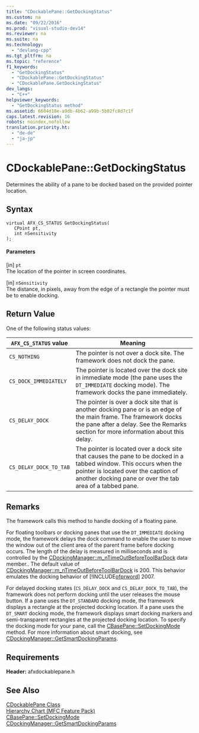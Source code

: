 ```yaml
---
title: "CDockablePane::GetDockingStatus"
ms.custom: na
ms.date: "09/22/2016"
ms.prod: "visual-studio-dev14"
ms.reviewer: na
ms.suite: na
ms.technology: 
  - "devlang-cpp"
ms.tgt_pltfrm: na
ms.topic: "reference"
f1_keywords: 
  - "GetDockingStatus"
  - "CDockablePane::GetDockingStatus"
  - "CDockablePane.GetDockingStatus"
dev_langs: 
  - "C++"
helpviewer_keywords: 
  - "GetDockingStatus method"
ms.assetid: 6604d18e-a9db-4b62-a99b-5b82fc8d7c1f
caps.latest.revision: 16
robots: noindex,nofollow
translation.priority.ht: 
  - "de-de"
  - "ja-jp"
---
```

# CDockablePane::GetDockingStatus
Determines the ability of a pane to be docked based on the provided pointer location.  
  
## Syntax  
  
```  
virtual AFX_CS_STATUS GetDockingStatus(  
   CPoint pt,  
   int nSensitivity  
);  
```  
  
#### Parameters  
 [in] `pt`  
 The location of the pointer in screen coordinates.  
  
 [in] `nSensitivity`  
 The distance, in pixels, away from the edge of a rectangle the pointer must be to enable docking.  
  
## Return Value  
 One of the following status values:  
  
|`AFX_CS_STATUS` value|Meaning|  
|---------------------------|-------------|  
|`CS_NOTHING`|The pointer is not over a dock site. The framework does not dock the pane.|  
|`CS_DOCK_IMMEDIATELY`|The pointer is located over the dock site in immediate mode (the pane uses the `DT_IMMEDIATE` docking mode). The framework docks the pane immediately.|  
|`CS_DELAY_DOCK`|The pointer is over a dock site that is another docking pane or is an edge of the main frame. The framework docks the pane after a delay. See the Remarks section for more information about this delay.|  
|`CS_DELAY_DOCK_TO_TAB`|The pointer is located over a dock site that causes the pane to be docked in a tabbed window. This occurs when the pointer is located over the caption of another docking pane or over the tab area of a tabbed pane.|  
  
## Remarks  
 The framework calls this method to handle docking of a floating pane.  
  
 For floating toolbars or docking panes that use the `DT_IMMEDIATE` docking mode, the framework delays the dock command to enable the user to move the window out of the client area of the parent frame before docking occurs. The length of the delay is measured in milliseconds and is controlled by the [CDockingManager::m_nTimeOutBeforeToolBarDock](../vs140/cdockingmanager--m_ntimeoutbeforetoolbardock.md) data member.. The default value of [CDockingManager::m_nTimeOutBeforeToolBarDock](../vs140/cdockingmanager--m_ntimeoutbeforetoolbardock.md) is 200. This behavior emulates the docking behavior of [!INCLUDE[ofprword](../vs140/includes/ofprword_md.md)] 2007.  
  
 For delayed docking states (`CS_DELAY_DOCK` and `CS_DELAY_DOCK_TO_TAB`), the framework does not perform docking until the user releases the mouse button. If a pane uses the `DT_STANDARD` docking mode, the framework displays a rectangle at the projected docking location. If a pane uses the `DT_SMART` docking mode, the framework displays smart docking markers and semi-transparent rectangles at the projected docking location. To specify the docking mode for your pane, call the [CBasePane::SetDockingMode](../vs140/cbasepane--setdockingmode.md) method. For more information about smart docking, see [CDockingManager::GetSmartDockingParams](../vs140/cdockingmanager--getsmartdockingparams.md).  
  
## Requirements  
 **Header:** afxdockablepane.h  
  
## See Also  
 [CDockablePane Class](../vs140/cdockablepane-class.md)   
 [Hierarchy Chart (MFC Feature Pack)](../vs140/hierarchy-chart.md)   
 [CBasePane::SetDockingMode](../vs140/cbasepane--setdockingmode.md)   
 [CDockingManager::GetSmartDockingParams](../vs140/cdockingmanager--getsmartdockingparams.md)